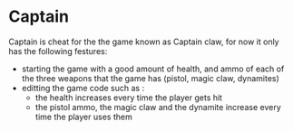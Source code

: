 # Captain

Captain is cheat for the the game known as Captain claw, for now it only has the following festures:

- starting the game with a good amount of health, and ammo of each of the three weapons that the game has (pistol, magic claw, dynamites)
- editting the game code such as :
	- the health increases every time the player gets hit
	- the pistol ammo, the magic claw and the dynamite increase every time the player uses them
